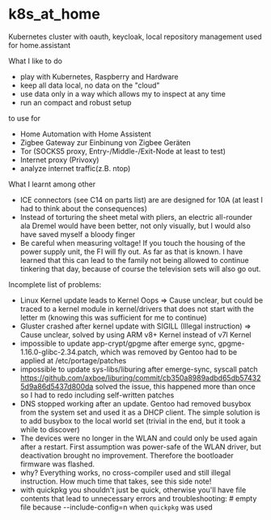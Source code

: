 # k8s_at_home
Kubernetes cluster with oauth, keycloak, local repository management used for home.assistant

What I like to do
* play with Kubernetes, Raspberry and Hardware
* keep all data local, no data on the "cloud"
* use data only in a way which allows my to inspect at any time
* run an compact and robust setup

to use for 
* Home Automation with Home Assistent
* Zigbee Gateway zur Einbinung von Zigbee Geräten
* Tor (SOCKS5 proxy, Entry-/Middle-/Exit-Node at least to test)
* Internet proxy (Privoxy)
* analyze internet traffic(z.B. ntop)

What I learnt among other
* ICE connectors (see C14 on parts list) are  are designed for 10A (at least I had to think about the consequences)
* Instead of torturing the sheet metal with pliers, an electric all-rounder ala Dremel would have been better, not only visually, but I would also have saved myself a bloody finger
* Be careful when measuring voltage! If you touch the housing of the power supply unit, the FI will fly out. As far as that is known. I have learned that this can lead to the family not being allowed to continue tinkering that day, because of course the television sets will also go out.

Incomplete list of problems:
* Linux Kernel update leads to Kernel Oops => Cause unclear, but could be traced to a kernel module in kernel/drivers that does not start with the letter m (knowing this was sufficient for me to continue)
* Gluster crashed after kernel update with SIGILL (Illegal instruction) => Cause unclear, solved by using ARM v8+ Kernel instead of v7l Kernel 
* impossible to update app-crypt/gpgme after emerge sync, gpgme-1.16.0-glibc-2.34.patch, which was removed by Gentoo had to be applied at  /etc/portage/patches
* impossible to update sys-libs/liburing after emerge-sync, syscall patch https://github.com/axboe/liburing/commit/cb350a8989adbd65db574325d9a86d5437d800da solved the issue, this happened more than once so I had to redo including self-written patches
* DNS stopped working after an update. Gentoo had removed busybox from the system set and used it as a DHCP client. The simple solution is to add busybox to the local world set (trivial in the end, but it took a while to discover)
* The devices were no longer in the WLAN and could only be used again after a restart. First assumption was power-safe of the WLAN driver, but deactivation brought no improvement. Therefore the bootloader firmware was flashed.
* why? Everything works, no cross-compiler used and still illegal instruction. How much time that takes, see this side note!
* with quickpkg you shouldn't just be quick, otherwise you'll have file contents that lead to unnecessary errors and troubleshooting: # empty file because --include-config=n when `quickpkg` was used
